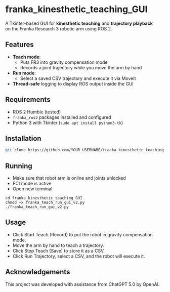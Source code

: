 # franka_kinesthetic_teaching_GUI

A Tkinter-based GUI for **kinesthetic teaching** and **trajectory playback**  
on the Franka Research 3 robotic arm using ROS 2.

## Features
- **Teach mode**:  
  - Puts FR3 into gravity compensation mode  
  - Records a joint trajectory while you move the arm by hand
- **Run mode**:  
  - Select a saved CSV trajectory and execute it via MoveIt
- **Thread-safe** logging to display ROS output inside the GUI

## Requirements
- ROS 2 Humble (tested)
- `franka_ros2` packages installed and configured
- Python 3 with Tkinter (`sudo apt install python3-tk`)

## Installation
```bash
git clone https://github.com/YOUR_USERNAME/franka_kinesthetic_teaching_GUI.git
```


## Running
- Make sure that robot arm is online and joints unlocked
- FCI mode is active
- Open new terminal
```
cd franka_kinesthetic_teaching_GUI
chmod +x franka_teach_run_gui_v2.py
./franka_teach_run_gui_v2.py
```

## Usage
- Click Start Teach (Record) to put the robot in gravity compensation mode.
- Move the arm by hand to teach a trajectory.
- Click Stop Teach (Save) to store it as a CSV.
- Click Run Trajectory, select a CSV, and the robot will execute it.

## Acknowledgements
This project was developed with assistance from ChatGPT 5.0 by OpenAI.
